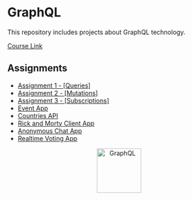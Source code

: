 # GraphQL

This repository includes projects about GraphQL technology.

[Course Link](https://app.patika.dev/courses/graphql/)

## Assignments

- [Assignment 1 - [Queries]](./Assignment_1/)
- [Assignment 2 - [Mutations]](./Assignment_2/)
- [Assignment 3 - [Subscriptions]](./Assignment_3/)
- [Event App](./EventApp/)
- [Countries API](https://github.com/canersulusoglu/Countries.API)
- [Rick and Morty Client App](https://github.com/canersulusoglu/RickAndMortyCharacters)
- [Anonymous Chat App](https://github.com/canersulusoglu/AnonymousChat)
- [Realtime Voting App](https://github.com/canersulusoglu/RealtimeVoting)



<p align="center">
 <img src="https://graphql.org/img/logo.svg" alt="GraphQL" width="100"/>
</p>